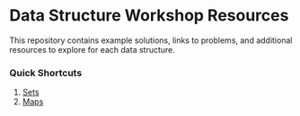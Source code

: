 # Data Structure Workshop Resources
This repository contains example solutions, links to problems, and additional resources to explore for each data structure.

### Quick Shortcuts
1. [Sets](sets)
2. [Maps](maps)